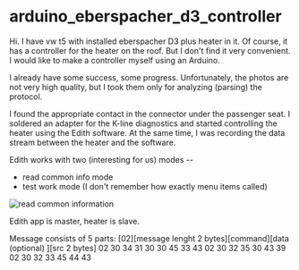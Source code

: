 # arduino_eberspacher_d3_controller

Hi. I have vw t5 with installed eberspacher D3 plus heater in it.
Of course, it has a controller for the heater on the roof. But I don't find it very convenient. 
I would like to make a controller myself using an Arduino. 

I already have some success, some progress.
Unfortunately, the photos are not very high quality, but I took them only for analyzing (parsing) the protocol.

I found the appropriate contact in the connector under the passenger seat. I soldered an adapter for the K-line diagnostics and started controlling the heater using the Edith software.
At the same time, I was recording the data stream between the heater and the software.

Edith works with two (interesting for us) modes -- 
 * read common info mode
 * test work mode 
 (I don't remember how exactly menu items called) 
 
 
![read common information](images/1.jpg)

Edith app is master, heater is slave.

Message consists of 5 parts: [02][message lenght 2 bytes][command][data (optional) ][src 2 bytes] 
02 30 34 31 30 30 45 33 43 
02 30 32 35 30 43 39 02 30 32 33 45 44 43
